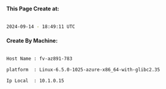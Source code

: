 
   
#### This Page Create at:

```bash

2024-09-14 - 18:49:11 UTC

```

#### Create By Machine:

```bash

Host Name : fv-az891-783

platform  : Linux-6.5.0-1025-azure-x86_64-with-glibc2.35

Ip Local  : 10.1.0.15

```

